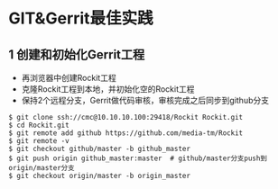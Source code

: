 # GIT&Gerrit最佳实践

## 1 创建和初始化Gerrit工程

- 再浏览器中创建Rockit工程
- 克隆Rockit工程到本地，并初始化空的Rockit工程
- 保持2个远程分支，Gerrit做代码审核，审核完成之后同步到github分支

```
$ git clone ssh://cmc@10.10.10.100:29418/Rockit Rockit.git
$ cd Rockit.git
$ git remote add github https://github.com/media-tm/Rockit
$ git remote -v
$ git checkout github/master -b github_master
$ git push origin github_master:master  # github/master分支push到origin/master分支
$ git checkout origin/master -b origin_master
```